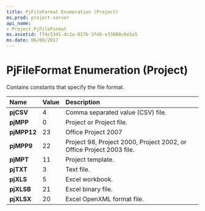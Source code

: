 ```yaml
---
title: PjFileFormat Enumeration (Project)
ms.prod: project-server
api_name:
- Project.PjFileFormat
ms.assetid: f74c5341-dc2a-027b-3fd6-e33800c6e5a5
ms.date: 06/08/2017
---
```



# PjFileFormat Enumeration (Project)

Contains constants that specify the file format.



|**Name**|**Value**|**Description**|
|:-----|:-----|:-----|
|**pjCSV**|4|Comma separated value (CSV) file.|
|**pjMPP**|0|Project or Project file.|
|**pjMPP12**|23|Office Project 2007|
|**pjMPP9**|22|Project 98, Project 2000, Project 2002, or Office Project 2003 file.|
|**pjMPT**|11|Project template.|
|**pjTXT**|3|Text file.|
|**pjXLS**|5|Excel workbook.|
|**pjXLSB**|21|Excel binary file.|
|**pjXLSX**|20|Excel OpenXML format file.|

